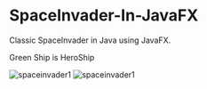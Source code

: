 # SpaceInvader-In-JavaFX
Classic SpaceInvader in Java using JavaFX.


<p style="font-color:blue;">Green Ship is HeroShip</p>
<img src="https://www.dropbox.com/scl/fi/6el95zxzlqxowghqb9iox/spaceinvader1.jpg?rlkey=x16esm4dt2xed1u1gjkwky2vv&st=izmf4pqq&raw=1" alt="spaceinvader1" />
<img src="https://www.dropbox.com/scl/fi/ddh330ld1d4otycac3wd8/spaceinvader.jpg?rlkey=ax5r5vwt1i64n1ljeyg2ukg4d&st=atokbyz1&raw=1" alt="spaceinvader1" />
